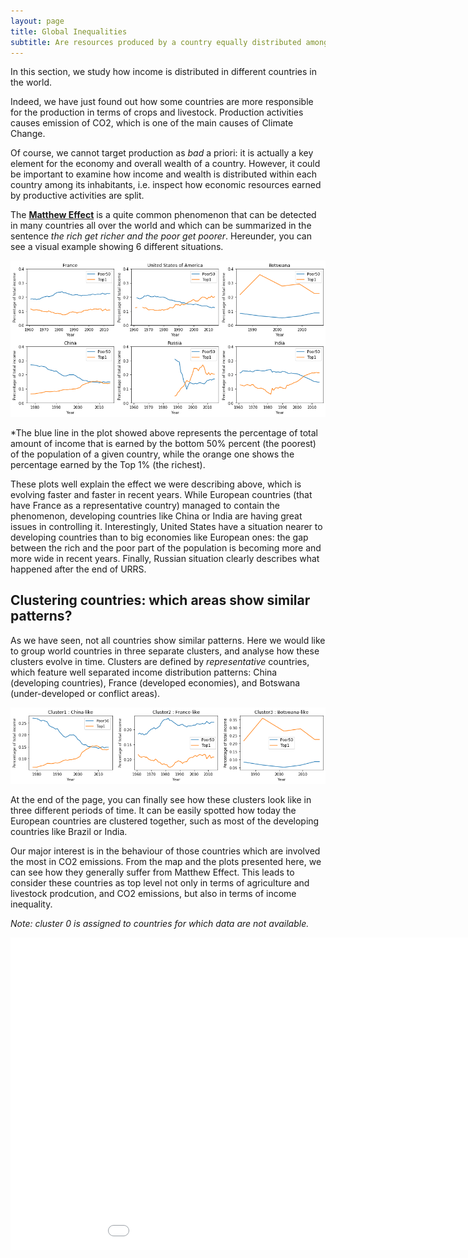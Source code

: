 ```yaml
---
layout: page
title: Global Inequalities
subtitle: Are resources produced by a country equally distributed among citizens?
---
```


In this section, we study how income is distributed in different countries in the world.

Indeed, we have just found out how some countries are more responsible for the production in terms of crops and livestock. Production activities causes emission of CO2, which is one of the main causes of Climate Change. 

Of course, we cannot target production as *bad* a priori: it is actually a key element for the economy and overall wealth of a country. However, it could be important to examine how income and wealth is distributed within each country among its inhabitants, i.e. inspect how economic resources earned by productive activities are split.

The [**Matthew Effect**](https://en.wikipedia.org/wiki/Matthew_effect) is a quite common phenomenon that can be detected in many countries all over the world and which can be summarized in the sentence *the rich get richer and the poor get poorer*. Hereunder, you can see a visual example showing 6 different situations.

![](plots/time_series.png)

*The blue line in the plot showed above represents the percentage of total amount of income that is earned by the bottom 50% percent (the poorest) of the population of a given country, while the orange one shows the percentage earned by the Top 1% (the richest). 

These plots well explain the effect we were describing above, which is evolving faster and faster in recent years. While European countries (that have France as a representative country) managed to contain the phenomenon, developing countries like China or India are having great issues in controlling it. Interestingly, United States have a situation nearer to developing countries than to big economies like European ones: the gap between the rich and the poor part of the population is becoming more and more wide in recent years. Finally, Russian situation clearly describes what happened after the end of URRS.

## Clustering countries: which areas show similar patterns?

As we have seen, not all countries show similar patterns. Here we would like to group world countries in three separate clusters, and analyse how these clusters evolve in time. Clusters are defined by *representative* countries, which feature well separated income distribution patterns: China (developing countries), France (developed economies), and Botswana (under-developed or conflict areas).

![](plots/time_series2.png)

At the end of the page, you can finally see how these clusters look like in three different periods of time. It can be easily spotted how today the European countries are clustered together, such as most of the developing countries like Brazil or India.

Our major interest is in the behaviour of those countries which are involved the most in CO2 emissions. From the map and the plots presented here, we can see how they generally suffer from Matthew Effect. This leads to consider these countries as top level not only in terms of agriculture and livestock prodcution, and CO2 emissions, but also in terms of income inequality.

*Note: cluster 0 is assigned to countries for which data are not available.*

<div class="iframe-container">
    <iframe id="graph" src="country_clustering.html" width="1000" height="500"  frameborder="0">
</div>
